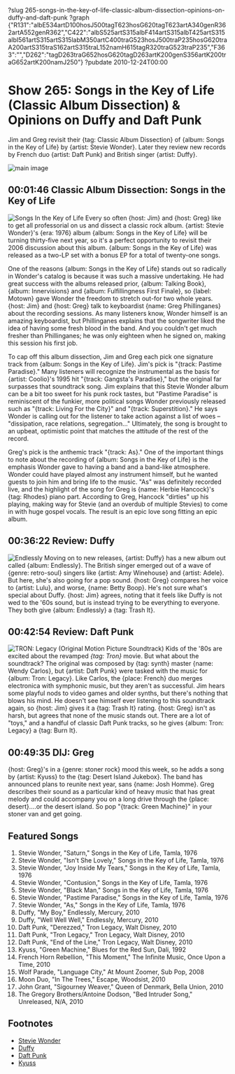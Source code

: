 ?slug 265-songs-in-the-key-of-life-classic-album-dissection-opinions-on-duffy-and-daft-punk
?graph {"R131":"albE534artD100hosJ500tagT623hosG620tagT623artA340genR362artA552genR362","C422":"albS525artS315albF414artS315albT425artS315albI561artS315artS315labM350artC400traG523hosJ500traP235hosG620traA200artS315traS162artS315traL152namH615tagR320traG523traP235","F363":"","D262":"tagD263traG652hosG620tagD263artK200genS356artK200traG652artK200namJ250"}
?pubdate 2010-12-24T00:00

# Show 265: Songs in the Key of Life (Classic Album Dissection) & Opinions on Duffy and Daft Punk
Jim and Greg revisit their {tag: Classic Album Dissection} of {album: Songs in the Key of Life} by {artist: Stevie Wonder}. Later they review new records by French duo {artist: Daft Punk} and British singer {artist: Duffy}.

![main image](http://static.soundopinions.org/images/2010/songsinthekeyoflife.jpg)

## 00:01:46 Classic Album Dissection: Songs in the Key of Life
![Songs In the Key of Life](http://is4.mzstatic.com/image/thumb/Music/v4/7b/18/9c/7b189cce-3bf7-dc3b-0b67-67356fa1ce87/source/600x600bb.jpg "46726/549888946")
Every so often {host: Jim} and {host: Greg} like to get all professorial on us and dissect a classic rock album. {artist: Stevie Wonder}'s {era: 1976} album {album: Songs in the Key of Life} will be turning thirty-five next year, so it's a perfect opportunity to revisit their 2006 discussion about this album. {album: Songs in the Key of Life} was released as a two-LP set with a bonus EP for a total of twenty-one songs. 

One of the reasons {album: Songs in the Key of Life} stands out so radically in Wonder's catalog is because it was such a massive undertaking. He had great success with the albums released prior, {album: Talking Book}, {album: Innervisions} and {album: Fulfillingness First Finale}, so {label: Motown} gave Wonder the freedom to stretch out-for two whole years. {host: Jim} and {host: Greg} talk to keyboardist {name: Greg Phillinganes} about the recording sessions. As many listeners know, Wonder himself is an amazing keyboardist, but Phillinganes explains that the songwriter liked the idea of having some fresh blood in the band. And you couldn't get much fresher than Phillinganes; he was only eighteen when he signed on, making this session his first job.

To cap off this album dissection, Jim and Greg each pick one signature track from {album: Songs in the Key of Life}. Jim's pick is "{track: Pastime Paradise}." Many listeners will recognize the instrumental as the basis for {artist: Coolio}'s 1995 hit "{track: Gangsta's Paradise}," but the original far surpasses that soundtrack song. Jim explains that this Stevie Wonder album can be a bit too sweet for his punk rock tastes, but "Pastime Paradise" is reminiscent of the funkier, more political songs Wonder previously released such as "{track: Living For the City}" and "{track: Superstition}." He says Wonder is calling out for the listener to take action against a list of woes – "dissipation, race relations, segregation..." Ultimately, the song is brought to an upbeat, optimistic point that matches the attitude of the rest of the record.

Greg's pick is the anthemic track "{track: As}." One of the important things to note about the recording of {album: Songs in the Key of Life} is the emphasis Wonder gave to having a band and a band-like atmosphere. Wonder could have played almost any instrument himself, but he wanted guests to join him and bring life to the music. "As" was definitely recorded live, and the highlight of the song for Greg is {name: Herbie Hancock}'s {tag: Rhodes} piano part. According to Greg, Hancock "dirties" up his playing, making way for Stevie (and an overdub of multiple Stevies) to come in with huge gospel vocals. The result is an epic love song fitting an epic album.

## 00:36:22 Review: Duffy
![Endlessly](//static.soundopinions.org/images/2017/Duffy_-_Endlessly.png)
Moving on to new releases, {artist: Duffy} has a new album out called {album: Endlessly}. The British singer emerged out of a wave of {genre: retro-soul} singers like {artist: Amy Winehouse} and {artist: Adele}. But here, she's also going for a pop sound. {host: Greg} compares her voice to {artist: Lulu}, and worse, {name: Betty Boop}. He's not sure what's special about Duffy. {host: Jim} agrees, noting that it feels like Duffy is not wed to the '60s sound, but is instead trying to be everything to everyone. They both give {album: Endlessly} a {tag: Trash It}.

## 00:42:54 Review: Daft Punk
![TRON: Legacy (Original Motion Picture Soundtrack)](http://is4.mzstatic.com/image/thumb/Music/v4/cb/3f/1d/cb3f1dcb-ac41-e92f-d29a-3642c45ecf14/source/600x600bb.jpg "5468295/406192538")
Kids of the '80s are excited about the revamped *{tag: Tron}* movie. But what about the soundtrack? The original was composed by {tag: synth} master {name: Wendy Carlos}, but  {artist: Daft Punk} were tasked with the music for {album: Tron: Legacy}. Like Carlos, the {place: French} duo merges electronica with symphonic music, but they aren't as successful. Jim hears some playful nods to video games and older synths, but there's nothing that blows his mind. He doesn't see himself ever listening to this soundtrack again, so {host: Jim} gives it a {tag: Trash It} rating. {host: Greg} isn't as harsh, but agrees that none of the music stands out. There are a lot of "toys," and a handful of classic Daft Punk tracks, so he gives {album: Tron: Legacy} a {tag: Burn It}.

## 00:49:35 DIJ: Greg
{host: Greg}'s in a {genre: stoner rock} mood this week, so he adds a song by {artist: Kyuss} to the {tag: Desert Island Jukebox}. The band has announced plans to reunite next year, sans {name: Josh Homme}. Greg describes their sound as a particular kind of heavy music that has great melody and could accompany you on a long drive through the {place: desert}….or the desert island. So pop "{track: Green Machine}" in your stoner van and get going.


## Featured Songs
1. Stevie Wonder, "Saturn," Songs in the Key of Life, Tamla, 1976
2. Stevie Wonder, "Isn't She Lovely," Songs in the Key of Life, Tamla, 1976
3. Stevie Wonder, "Joy Inside My Tears," Songs in the Key of Life, Tamla, 1976
4. Stevie Wonder, "Contusion," Songs in the Key of Life, Tamla, 1976
5. Stevie Wonder, "Black Man," Songs in the Key of Life, Tamla, 1976
6. Stevie Wonder, "Pastime Paradise," Songs in the Key of Life, Tamla, 1976
7. Stevie Wonder, "As," Songs in the Key of Life, Tamla, 1976
8. Duffy, "My Boy," Endlessly, Mercury, 2010
9. Duffy, "Well Well Well," Endlessly, Mercury, 2010
10. Daft Punk, "Derezzed," Tron Legacy, Walt Disney, 2010
11. Daft Punk, "Tron Legacy," Tron Legacy, Walt Disney, 2010
12. Daft Punk, "End of the Line," Tron Legacy, Walt Disney, 2010
13. Kyuss, "Green Machine," Blues for the Red Sun, Dali, 1992
14. French Horn Rebellion, "This Moment," The Infinite Music, Once Upon a Time, 2010
15. Wolf Parade, "Language City," At Mount Zoomer, Sub Pop, 2008
16. Moon Duo, "In The Trees," Escape, Woodsist, 2010
17. John Grant, "Sigourney Weaver," Queen of Denmark, Bella Union, 2010
18. The Gregory Brothers/Antoine Dodson, "Bed Intruder Song," Unreleased, N/A, 2010

## Footnotes
- [Stevie Wonder](http://www.steviewonder.net/)
- [Duffy](http://www.iamduffy.com/)
- [Daft Punk](http://www.daftpunk.com/)
- [Kyuss](http://www.allmusic.com/artist/kyuss-mn0000776011)
